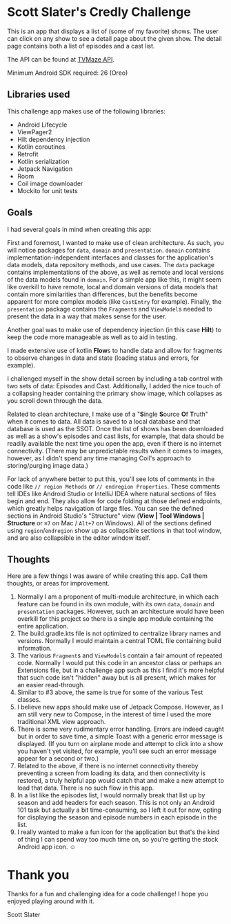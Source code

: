 # Scott Slater's Credly Challenge

This is an app that displays a list of (some of my favorite) shows. The user can click on any show to see a detail page about the given show. The detail page contains both a list of episodes and a cast list.

The API can be found at [TVMaze API](https://www.tvmaze.com/api).

Minimum Android SDK required: 26 (Oreo)

## Libraries used

This challenge app makes use of the following libraries:

- Android Lifecycle
- ViewPager2
- Hilt dependency injection
- Kotlin coroutines
- Retrofit
- Kotlin serialization
- Jetpack Navigation
- Room
- Coil image downloader
- Mockito for unit tests

## Goals

I had several goals in mind when creating this app:

First and foremost, I wanted to make use of clean architecture. As such, you will notice packages for `data`, `domain` and `presentation`. `domain` contains implementation-independent interfaces and classes for the application's data models, data repository methods, and use cases. The `data` package contains implementations of the above, as well as remote and local versions of the data models found in `domain`. For a simple app like this, it might seem like overkill to have remote, local and domain versions of data models that contain more similarities than differences, but the benefits become apparent for more complex models (like `CastEntry` for example). Finally, the `presentation` package contains the `Fragment`s and `ViewModel`s needed to present the data in a way that makes sense for the user.

Another goal was to make use of dependency injection (in this case **Hilt**) to keep the code more manageable as well as to aid in testing.

I made extensive use of kotlin **Flow**s to handle data and allow for fragments to observe changes in data and state (loading status and errors, for example).

I challenged myself in the show detail screen by including a tab control with two sets of data: Episodes and Cast. Additionally, I added the nice touch of a collapsing header containing the primary show image, which collapses as you scroll down through the data.

Related to clean architecture, I make use of a "**S**ingle **S**ource **O**f **T**ruth" when it comes to data. All data is saved to a local database and that database is used as the SSOT. Once the list of shows has been downloaded as well as a show's episodes and cast lists, for example, that data should be readily available the next time you open the app, even if there is no internet connectivity. (There may be unpredictable results when it comes to images, however, as I didn't spend any time managing Coil's approach to storing/purging image data.)

For lack of anywhere better to put this, you'll see lots of comments in the code like `// region Methods` or `// endregion Properties`. These comments tell IDEs like Android Studio or IntelliJ IDEA where natural sections of files begin and end. They also allow for code folding at those defined endpoints, which greatly helps navigation of large files. You can see the defined sections in Android Studio's "Structure" view (**View | Tool Windows | Structure** or `⌘7` on Mac / `Alt+7` on Windows). All of the sections defined using `region`/`endregion`  show up as collapsible sections in that tool window, and are also collapsible in the editor window itself.

## Thoughts

Here are a few things I was aware of while creating this app. Call them thoughts, or areas for improvement.

1. Normally I am a proponent of multi-module architecture, in which each feature can be found in its own module, with its own `data`, `domain` and `presentation` packages. However, such an architecture would have been overkill for this project so there is a single app module containing the entire application.
2. The build.gradle.kts file is not optimized to centralize library names and versions. Normally I would maintain a central TOML file containing build information.
3. The various `Fragment`s and `ViewModel`s contain a fair amount of repeated code. Normally I would put this code in an ancestor class or perhaps an Extensions file, but in a challenge app such as this I find it's more helpful that such code isn't "hidden" away but is all present, which makes for an easier read-through.
4. Similar to #3 above, the same is true for some of the various Test classes.
5. I believe new apps should make use of Jetpack Compose. However, as I am still very new to Compose, in the interest of time I used the more traditional XML view approach.
6. There is some very rudimentary error handling. Errors are indeed caught but in order to save time, a simple Toast with a generic error message is displayed. (If you turn on airplane mode and attempt to click into a show you haven't yet visited, for example, you'll see such an error message appear for a second or two.)
7. Related to the above, if there is no internet connectivity thereby preventing a screen from loading its data, and then connectivity is restored, a truly helpful app would catch that and make a new attempt to load that data. There is no such flow in this app.
8. In a list like the episodes list, I would normally break that list up by season and add headers for each season. This is not only an Android 101 task but actually a bit time-consuming, so I left it out for now, opting for displaying the season and episode numbers in each episode in the list.
9. I really wanted to make a fun icon for the application but that's the kind of thing I can spend way too much time on, so you're getting the stock Android app icon. ☺️

# Thank you
Thanks for a fun and challenging idea for a code challenge! I hope you enjoyed playing around with it.

Scott Slater